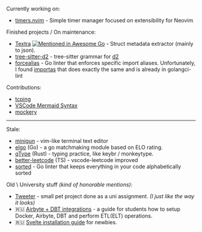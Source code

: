 Currently working on: 
- [timers.nvim](https://github.com/ravsii/timer.nvim) - Simple timer manager focused on extensibility for Neovim


Finished projects / On maintenance:

- [Textra](https://github.com/ravsii/textra) [![Mentioned in Awesome Go](https://awesome.re/mentioned-badge.svg)](https://github.com/avelino/awesome-go) - Struct metadata extractor (mainly to json).
- [tree-sitter-d2](https://github.com/ravsii/tree-sitter-d2) - tree-sitter grammar for [d2](https://d2lang.com/)
- [forcealias](https://github.com/ravsii/forcealias) - Go linter that enforces specific import aliases. Unfortunately, I found [importas](https://github.com/julz/importas) that does exactly the same and is already in golangci-lint

Contributions:

- [tcping](https://github.com/pouriyajamshidi/tcping)
- [VSCode Mermaid Syntax](https://github.com/bpruitt-goddard/vscode-mermaid-syntax-highlight)
- [mockery](https://github.com/vektra/mockery)

___

Stale:
* [minigun](https://github.com/ravsii/minigun) - vim-like terminal text editor
* [elgo](https://github.com/ravsii/elgo) (Go) - a go matchmaking module based on ELO rating.
* [qType](https://github.com/ravsii/qType) (Rust) - typing practice, like keybr / monkeytype.
* [better-leetcode](https://github.com/ravsii/better-leetcode) (TS) - vscode-leetcode improved
* [sorted](https://github.com/ravsii/sorted) - Go linter that keeps everything in your code alphabetically sorted

Old \ University stuff _(kind of honorable mentions)_:

- [Tweeter](https://github.com/ravsii/tweeter) - small pet project done as a uni assignment. _(I just like the way it looks)_
- 🇷🇺 [Airbyte + DBT integrations](https://github.com/ravsii/UDvIS) - a guide for students how to setup Docker, Airbyte, DBT and perform ETL(ELT) operations.
- 🇷🇺 [Svelte installation guide](https://github.com/ravsii/svelte-installation-guide-ru) for newbies.

